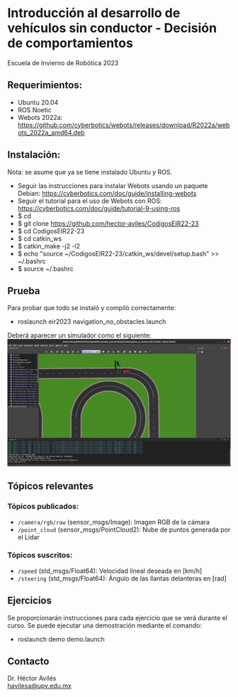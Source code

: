 # Introducción al desarrollo de vehículos sin conductor - Decisión de comportamientos
Escuela de Invierno de Robótica 2023

## Requerimientos:

* Ubuntu 20.04
* ROS Noetic
* Webots 2022a: https://github.com/cyberbotics/webots/releases/download/R2022a/webots_2022a_amd64.deb

## Instalación:

Nota: se asume que ya se tiene instalado Ubuntu y ROS.

* Seguir las instrucciones para instalar Webots usando un paquete Debian: https://cyberbotics.com/doc/guide/installing-webots
* Seguir el tutorial para el uso de Webots con ROS: https://cyberbotics.com/doc/guide/tutorial-9-using-ros
* $ cd
* $ git clone https://github.com/hector-aviles/CodigosEIR22-23
* $ cd CodigosEIR22-23
* $ cd catkin_ws
* $ catkin_make -j2 -l2
* $ echo "source ~/CodigosEIR22-23/catkin_ws/devel/setup.bash" >> ~/.bashrc
* $ source ~/.bashrc

## Prueba

Para probar que todo se instaló y compiló correctamente:

* roslaunch eir2023 navigation_no_obstacles.launch

Deberá aparecer un simulador como el siguiente:
<img src="https://github.com/hector-aviles/CodigosEIR22-23/blob/main/Media/Webots.png" alt="RViz" width="640"/>

## Tópicos relevantes

### Tópicos publicados:

* ``/camera/rgb/raw`` (sensor_msgs/Image): Imagen RGB de la cámara
* ``/point_cloud`` (sensor_msgs/PointCloud2): Nube de puntos generada por el Lidar

### Tópicos suscritos:

* ``/speed`` (std\_msgs/Float64): Velocidad lineal deseada en [km/h]
* ``/steering`` (std\_msgs/Float64): Ángulo de las llantas delanteras en [rad]

## Ejercicios

Se proporcionarán instrucciones para cada ejercicio que se verá durante el curso. Se puede ejecutar una demostración mediante el comando:

* roslaunch demo demo.launch

## Contacto

Dr. Héctor Avilés<br>
havilesa@upv.edu.mx 

